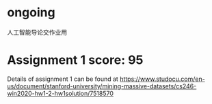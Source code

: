 # ongoing
人工智能导论交作业用
# Assignment 1 score: 95
Details of assignment 1 can be found at https://www.studocu.com/en-us/document/stanford-university/mining-massive-datasets/cs246-win2020-hw1-2-hw1solution/7518570